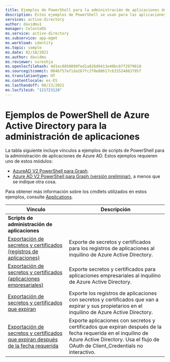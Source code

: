 ```yaml
---
title: Ejemplos de PowerShell para la administración de aplicaciones de Azure Active Directory
description: Estos ejemplos de PowerShell se usan para las aplicaciones que administra en el inquilino de Azure Active Directory. Puede usar estos scripts de ejemplo para buscar información de expiración sobre secretos y certificados.
services: active-directory
author: davidmu1
manager: CelesteDG
ms.service: active-directory
ms.subservice: app-mgmt
ms.workload: identity
ms.topic: sample
ms.date: 02/18/2021
ms.author: davidmu
ms.reviewer: sureshja
ms.openlocfilehash: 4d1ec8858099fed1a826d9413e40bcb7f2979010
ms.sourcegitcommit: 0046757af1da267fc2f0e88617c633524883795f
ms.translationtype: HT
ms.contentlocale: es-ES
ms.lasthandoff: 08/13/2021
ms.locfileid: "121723128"
---
```

# <a name="azure-active-directory-powershell-examples-for-application-management"></a>Ejemplos de PowerShell de Azure Active Directory para la administración de aplicaciones

La tabla siguiente incluye vínculos a ejemplos de scripts de PowerShell para la administración de aplicaciones de Azure AD. Estos ejemplos requieren uno de estos módulos:

- [AzureAD V2 PowerShell para Graph](/powershell/azure/active-directory/install-adv2).
- [Azure AD V2 PowerShell para Graph (versión preliminar)](/powershell/azure/active-directory/install-adv2?view=azureadps-2.0-preview&preserve-view=true), a menos que se indique otra cosa.

Para obtener más información sobre los cmdlets utilizados en estos ejemplos, consulte [Applications](/powershell/module/azuread/#applications).

| Vínculo | Descripción |
|---|---|
|**Scripts de administración de aplicaciones**||
| [Exportación de secretos y certificados (registros de aplicaciones)](scripts/powershell-export-all-app-registrations-secrets-and-certs.md) | Exporte de secretos y certificados para los registros de aplicaciones al inquilino de Azure Active Directory. |
| [Exportación de secretos y certificados (aplicaciones empresariales)](scripts/powershell-export-all-enterprise-apps-secrets-and-certs.md) | Exporte secretos y certificados para aplicaciones empresariales al inquilino de Azure Active Directory. |
| [Exportación de secretos y certificados que expiran](scripts/powershell-export-apps-with-expriring-secrets.md) | Exporte los registros de aplicaciones con secretos y certificados que van a expirar y sus propietarios en el inquilino de Azure Active Directory. |
| [Exportación de secretos y certificados que expiran después de la fecha requerida](scripts/powershell-export-apps-with-secrets-beyond-required.md) | Exporte aplicaciones con secretos y certificados que expiran después de la fecha requerida en el inquilino de Azure Active Directory. Usa el flujo de OAuth de Client_Credentials no interactivo. |
